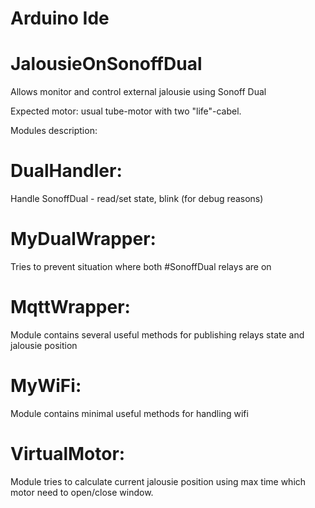 # Arduino Ide

# JalousieOnSonoffDual
Allows monitor and control external jalousie using Sonoff Dual

Expected motor: usual tube-motor with two "life"-cabel.

Modules description:
# DualHandler:
Handle SonoffDual - read/set state, blink (for debug reasons)
# MyDualWrapper:
Tries to prevent situation where both #SonoffDual relays are on
# MqttWrapper:
Module contains several useful methods for publishing relays state and jalousie position
# MyWiFi:
Module contains minimal useful methods for handling wifi
# VirtualMotor:
Module tries to calculate current jalousie position using max time which motor need to open/close window.
